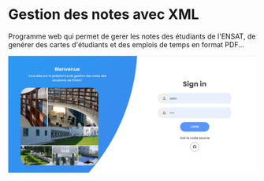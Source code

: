 # Gestion des notes avec XML
Programme web qui permet de gerer les notes des étudiants de l'ENSAT, de genérer des cartes d'étudiants et des emplois de temps en format PDF...

![](/img/github/xml1.PNG)
